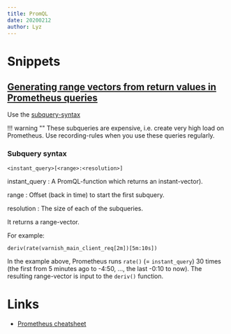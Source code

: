 ```yaml
---
title: PromQL
date: 20200212
author: Lyz
---
```


# Snippets

## [Generating range vectors from return values in Prometheus queries](https://stackoverflow.com/questions/40717605/generating-range-vectors-from-return-values-in-prometheus-queries)

Use the [subquery-syntax](https://prometheus.io/docs/prometheus/latest/querying/basics/#subquery)

!!! warning ""
    These subqueries are expensive, i.e. create very high load on Prometheus.
    Use recording-rules when you use these queries regularly.

### Subquery syntax

`<instant_query>[<range>:<resolution>]`

instant_query
: A PromQL-function which returns an instant-vector).

range
: Offset (back in time) to start the first subquery.

resolution
: The size of each of the subqueries.

It returns a range-vector.

For example:

```promql
deriv(rate(varnish_main_client_req[2m])[5m:10s])
```

In the example above, Prometheus runs `rate()` (= `instant_query`) 30 times (the
first from 5 minutes ago to -4:50, ..., the last -0:10 to now). The resulting
range-vector is input to the `deriv()` function.

# Links

* [Prometheus cheatsheet](https://files.timber.io/pdfs/PromQL+Cheatsheet.pdf)
